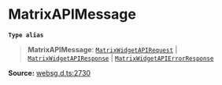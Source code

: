 # MatrixAPIMessage

**`Type alias`**

> **MatrixAPIMessage**: [`MatrixWidgetAPIRequest`](../interfaces/interface.MatrixWidgetAPIRequest.md) \| [`MatrixWidgetAPIResponse`](../interfaces/interface.MatrixWidgetAPIResponse.md) \| [`MatrixWidgetAPIErrorResponse`](../interfaces/interface.MatrixWidgetAPIErrorResponse.md)

**Source:** [websg.d.ts:2730](https://github.com/thirdroom/thirdroom/blob/4c397b03/packages/websg-types/types/websg.d.ts#L2730)

